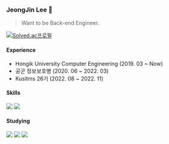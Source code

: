 ### JeongJin Lee 🎈

> 
> Want to be Back-end Engineer.

[![Solved.ac프로필](http://mazassumnida.wtf/api/generate_badge?boj=sso07012)](https://solved.ac/sso07012) 
<!--![Anurag's github stats](https://github-readme-stats.vercel.app/api?username=dl-00-e8&show_icons=true&theme=dark)-->

<!--![Top Langs](https://github-readme-stats.vercel.app/api/top-langs/?username=dl-00-e8&layout=compact&theme=dark)-->

#### Experience
* Hongik University Computer Engineering (2019. 03 ~ Now)
* 공군 정보보호병 (2020. 06 ~ 2022. 03)
* Kusitms 26기 (2022. 08 ~ 2022. 11)

#### Skills
  <img src="https://img.shields.io/badge/c++-00599C?style=for-the-badge&logo=c%2B%2B&logoColor=white"> <img src="https://img.shields.io/badge/python-3776AB?style=for-the-badge&logo=python&logoColor=white"> 

#### Studying
<img src="https://img.shields.io/badge/java-007396?style=for-the-badge&logo=java&logoColor=white"> <img src="https://img.shields.io/badge/spring-6DB33F?style=for-the-badge&logo=spring&logoColor=white">   <img src="https://img.shields.io/badge/mysql-4479A1?style=for-the-badge&logo=mysql&logoColor=white"> 


<!--
**dl-00-e8/dl-00-e8** is a ✨ _special_ ✨ repository because its `README.md` (this file) appears on your GitHub profile.

Here are some ideas to get you started:

- 🔭 I’m currently working on ...
- 🌱 I’m currently learning ...
- 👯 I’m looking to collaborate on ...
- 🤔 I’m looking for help with ...
- 💬 Ask me about ...
- 📫 How to reach me: ...
- 😄 Pronouns: ...
- ⚡ Fun fact: ...
-->
